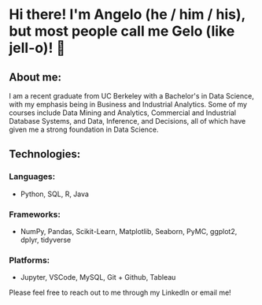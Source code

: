 # Hi there! I'm Angelo (he / him / his), but most people call me Gelo (like jell-o)!  👋

## About me: 
I am a recent graduate from UC Berkeley with a Bachelor's in Data Science, with my emphasis being in Business and Industrial Analytics. Some of my courses include Data Mining and Analytics, Commercial and Industrial Database Systems, and Data, Inference, and Decisions, all of which have given me a strong foundation in Data Science.

## Technologies: 
### **Languages:** 
- Python, SQL, R, Java

### **Frameworks:**
- NumPy, Pandas, Scikit-Learn, Matplotlib, Seaborn, PyMC, ggplot2, dplyr, tidyverse

### **Platforms:**
- Jupyter, VSCode, MySQL, Git + Github, Tableau


Please feel free to reach out to me through my LinkedIn or email me!


<!--
**thatgelo/thatgelo** is a ✨ _special_ ✨ repository because its `README.md` (this file) appears on your GitHub profile.

Here are some ideas to get you started:

- 🔭 I’m currently working on ...
- 🌱 I’m currently learning ...
- 👯 I’m looking to collaborate on ...
- 🤔 I’m looking for help with ...
- 💬 Ask me about ...
- 📫 How to reach me: ...
- 😄 Pronouns: ...
- ⚡ Fun fact: ...
-->
